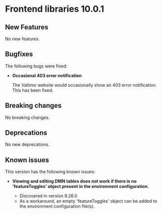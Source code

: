 # Frontend libraries 10.0.1

## New Features

No new features.

## Bugfixes

The following bugs were fixed:

* **Occasional 403 error notification**

  The Valtimo website would occasionally show an 403 error notification. This has been fixed.

## Breaking changes

No breaking changes.

## Deprecations

No new deprecations.

## Known issues

This version has the following known issues:

* **Viewing and editing DMN tables does not work if there is no 'featureToggles' object present in the environment configuration.**

  * Discovered in version 9.26.0
  * As a workaround, an empty 'featureToggles' object can be added to the environment configuration file(s).
